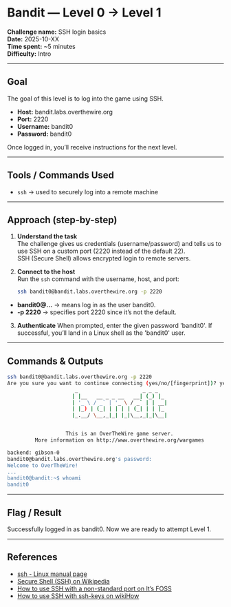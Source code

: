 # Bandit — Level 0 → Level 1
**Challenge name:** SSH login basics  
**Date:** 2025-10-XX  
**Time spent:** ~5 minutes  
**Difficulty:** Intro

---

## Goal
The goal of this level is to log into the game using SSH.  
- **Host:** bandit.labs.overthewire.org  
- **Port:** 2220  
- **Username:** bandit0  
- **Password:** bandit0  

Once logged in, you’ll receive instructions for the next level.

---

## Tools / Commands Used
- `ssh` → used to securely log into a remote machine

---

## Approach (step-by-step)

1. **Understand the task**  
   The challenge gives us credentials (username/password) and tells us to use SSH on a custom port (2220 instead of the default 22).  
   SSH (Secure Shell) allows encrypted login to remote servers.

2. **Connect to the host**  
   Run the `ssh` command with the username, host, and port:  
   ```bash
   ssh bandit0@bandit.labs.overthewire.org -p 2220

-   **bandit0@...** → means log in as the user bandit0.
-   **-p 2220** → specifies port 2220 since it’s not the default.

3. **Authenticate**
   When prompted, enter the given password 'bandit0'.
   If successful, you’ll land in a Linux shell as the 'bandit0' user.

---

## Commands & Outputs

   ```bash
   ssh bandit0@bandit.labs.overthewire.org -p 2220
   Are you sure you want to continue connecting (yes/no/[fingerprint])? yes
                         _                     _ _ _
                        | |__   __ _ _ __   __| (_) |_
                        | '_ \ / _` | '_ \ / _` | | __|
                        | |_) | (_| | | | | (_| | | |_
                        |_.__/ \__,_|_| |_|\__,_|_|\__|


                      This is an OverTheWire game server.
            More information on http://www.overthewire.org/wargames

   backend: gibson-0
   bandit0@bandit.labs.overthewire.org's password:
   Welcome to OverTheWire!
   ...
   bandit0@bandit:~$ whoami
   bandit0
   ```

---

## Flag / Result

   Successfully logged in as bandit0.
   Now we are ready to attempt Level 1.

---

## References

- [ssh - Linux manual page](https://man7.org/linux/man-pages/man1/ssh.1.html)
- [Secure Shell (SSH) on Wikipedia](https://en.wikipedia.org/wiki/Secure_Shell)
- [How to use SSH with a non-standard port on It’s FOSS](https://itsfoss.com/ssh-to-port/)
- [How to use SSH with ssh-keys on wikiHow](https://www.wikihow.com/Use-SSH)